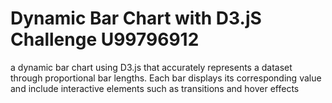 # Dynamic Bar Chart with D3.jS Challenge U99796912
a dynamic bar chart using D3.js that accurately represents a dataset through proportional bar lengths. Each bar displays its corresponding value and include interactive elements such as transitions and hover effects
